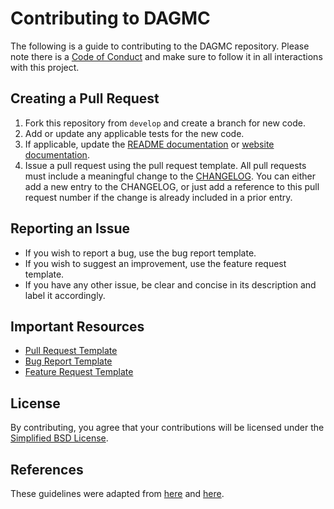 Contributing to DAGMC
=====================

The following is a guide to contributing to the DAGMC repository.
Please note there is a [Code of Conduct](https://github.com/svalinn/DAGMC/blob/develop/CODE_OF_CONDUCT.md)
and make sure to follow it in all interactions with this project.

Creating a Pull Request
-----------------------
1. Fork this repository from `develop` and create a branch for new code.
2. Add or update any applicable tests for the new code.
3. If applicable, update the [README documentation](https://github.com/svalinn/DAGMC/blob/develop/README.rst) or [website documentation](https://github.com/svalinn/DAGMC/tree/develop/doc).
4. Issue a pull request using the pull request template. All pull requests must include a meaningful change
   to the [CHANGELOG](doc/CHANGELOG.rst).  You can either add a new entry
   to the CHANGELOG, or just add a reference to this pull request number if the change is already included
   in a prior entry.

Reporting an Issue
------------------
* If you wish to report a bug, use the bug report template.
* If you wish to suggest an improvement, use the feature request template.
* If you have any other issue, be clear and concise in its description and label it accordingly.

Important Resources
-------------------
* [Pull Request Template](https://github.com/svalinn/DAGMC/blob/develop/PULL_REQUEST_TEMPLATE.md)
* [Bug Report Template](https://github.com/svalinn/DAGMC/blob/develop/.github/ISSUE_TEMPLATE/bug-report.md)
* [Feature Request Template](https://github.com/svalinn/DAGMC/blob/develop/.github/ISSUE_TEMPLATE/feature-request.md)

License
-------
By contributing, you agree that your contributions will be licensed under the
[Simplified BSD License](https://github.com/svalinn/DAGMC/blob/develop/LICENSE.txt).

References
----------
These guidelines were adapted from [here](https://gist.github.com/briandk/3d2e8b3ec8daf5a27a62) and [here](https://github.com/drush-ops/drush/blob/master/CONTRIBUTING.md).
